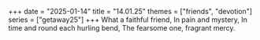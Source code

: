 +++
date = "2025-01-14"
title = "14.01.25"
themes = ["friends", "devotion"]
series = ["getaway25"]
+++
What a faithful friend,
In pain and mystery,
In time and round each hurling bend,
The fearsome one, fragrant mercy.
